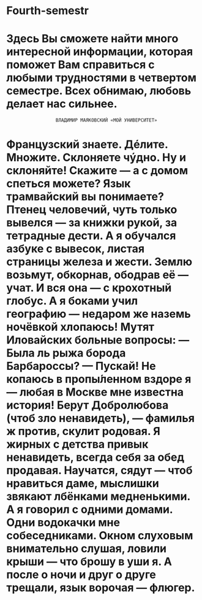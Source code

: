 # Fourth-semestr
Здесь Вы сможете найти много интересной информации, которая поможет Вам справиться с любыми трудностями в четвертом семестре. Всех обнимаю, любовь делает нас сильнее.
========================
                      ВЛАДИМИР МАЯКОВСКИЙ «МОЙ УНИВЕРСИТЕТ»
Французский знаете.
Дéлите.
Множите.
Склоняете чýдно.
Ну и склоняйте!
Скажите —
а с домом спеться
можете?
Язык трамвайский вы понимаете?
Птенец человечий,
чуть только вывелся —
за книжки рукой,
за тетрадные дести.
А я обучался азбуке с вывесок,
листая страницы железа и жести.
Землю возьмут,
обкорнав,
ободрав её —
учат.
И вся она — с крохотный глобус.
А я
боками учил географию —
недаром же
наземь
ночёвкой хлопаюсь!
Мутят Иловайских больные вопросы:
— Была ль рыжа борода Барбароссы? —
Пускай!
Не копаюсь в пропы́ленном вздоре я —
любая в Москве мне известна история!
Берут Добролюбова (чтоб зло ненавидеть), —
фамилья ж против,
скулит родовая.
Я
жирных
с детства привык ненавидеть,
всегда себя
за обед продавая.
Научатся,
сядут —
чтоб нравиться даме,
мыслишки звякают лбёнками медненькими.
А я
говорил
с одними домами.
Одни водокачки мне собеседниками.
Окном слуховым внимательно слушая,
ловили крыши — что брошу в уши я.
А после
о ночи
и друг о друге
трещали,
язык ворочая — флюгер.
=========================


